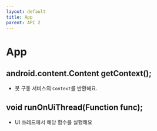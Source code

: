 ```yaml
---
layout: default
title: App
parent: API 2
---
```


# App

## android.content.Content getContext();
* 봇 구동 서비스의 `Context`를 반환해요.

## void runOnUiThread(Function func);
* UI 쓰레드에서 해당 함수를 실행해요